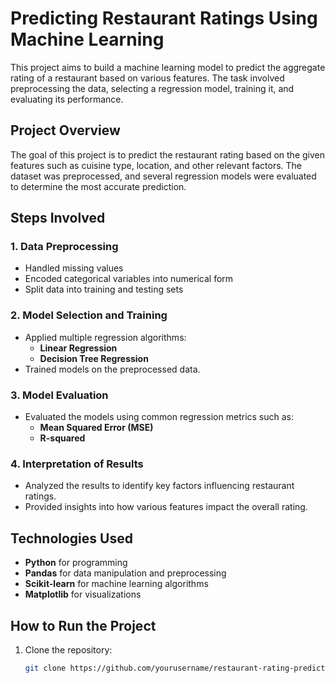 # Predicting Restaurant Ratings Using Machine Learning

This project aims to build a machine learning model to predict the aggregate rating of a restaurant based on various features. The task involved preprocessing the data, selecting a regression model, training it, and evaluating its performance.

## **Project Overview**

The goal of this project is to predict the restaurant rating based on the given features such as cuisine type, location, and other relevant factors. The dataset was preprocessed, and several regression models were evaluated to determine the most accurate prediction.

## **Steps Involved**

### 1. **Data Preprocessing**
   - Handled missing values
   - Encoded categorical variables into numerical form
   - Split data into training and testing sets

### 2. **Model Selection and Training**
   - Applied multiple regression algorithms:
     - **Linear Regression**
     - **Decision Tree Regression**
   - Trained models on the preprocessed data.

### 3. **Model Evaluation**
   - Evaluated the models using common regression metrics such as:
     - **Mean Squared Error (MSE)**
     - **R-squared**

### 4. **Interpretation of Results**
   - Analyzed the results to identify key factors influencing restaurant ratings.
   - Provided insights into how various features impact the overall rating.

## **Technologies Used**
- **Python** for programming
- **Pandas** for data manipulation and preprocessing
- **Scikit-learn** for machine learning algorithms
- **Matplotlib** for visualizations

## **How to Run the Project**

1. Clone the repository:
   ```bash
   git clone https://github.com/yourusername/restaurant-rating-prediction.git
